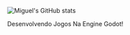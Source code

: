 ![Miguel's GitHub stats](https://github-readme-stats.vercel.app/api?username=miguelrochabh&show_icons=true&theme=radical&hide=contribs,prs)</br>

Desenvolvendo Jogos Na Engine Godot!
